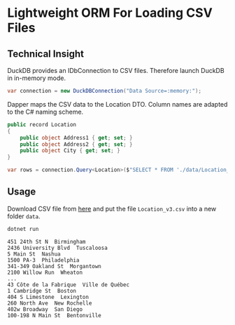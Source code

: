 
# Lightweight ORM For Loading CSV Files

## Technical Insight

DuckDB provides an IDbConnection to CSV files.
Therefore launch DuckDB in in-memory mode.

```cs
var connection = new DuckDBConnection("Data Source=:memory:");
```

Dapper maps the CSV data to the Location DTO.
Column names are adapted to the C# naming scheme.

```cs
public record Location
{
    public object Address1 { get; set; }
    public object Address2 { get; set; }
    public object City { get; set; }
}

var rows = connection.Query<Location>($"SELECT * FROM './data/Location_v3.csv'").AsList();
```


## Usage

Download CSV file from [here](https://www.ibm.com/docs/en/SSS9AV2/attachments/Sample.Data.v3.zip)
and put the file ``Location_v3.csv`` into a new folder ``data``.

```sh
dotnet run
```

```text
451 24th St N  Birmingham
2436 University Blvd  Tuscaloosa
5 Main St  Nashua
1500 PA-3  Philadelphia
341-349 Oakland St  Morgantown
2100 Willow Run  Wheaton
...
43 Côte de la Fabrique  Ville de Québec
1 Cambridge St  Boston
404 S Limestone  Lexington
260 North Ave  New Rochelle
402w Broadway  San Diego
100-198 N Main St  Bentonville
```
